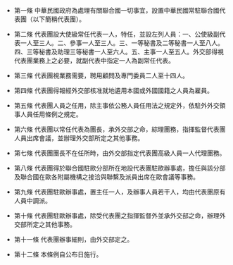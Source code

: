 * 第一條 中華民國政府為處理有關聯合國一切事宜，設置中華民國常駐聯合國代表團（以下簡稱代表團）。

* 第二條 代表團設大使級常任代表一人，特任，並設左列人員：一、公使級副代表一人至三人。二、參事一人至三人。三、一等秘書及二等秘書一人至八人。四、三等秘書及助理三等秘書一人至六人。五、主事一人至五人。外交部得視代表團業務上之必要，就副代表中指定一人為副常任代表。

* 第三條 代表團視業務需要，聘用顧問及專門委員二人至十四人。

* 第四條 代表團得報經外交部核准就地遴用本國或外國國籍之人員為雇員。

* 第五條 代表團人員之任用，除主事依公務人員任用法之規定外，依駐外外交領事人員任用條例之規定。

* 第六條 代表團以常任代表為團長，承外交部之命，綜理團務，指揮監督代表團人員出席會議，並辦理外交部所定之其他事務。

* 第七條 代表團團長不在任所時，由外交部指定代表團高級人員一人代理團務。

* 第八條 代表團得於聯合國駐歐分部所在地設代表團駐歐辦事處，擔任與該分部及聯合國在歐各附屬機構之接洽與聯繫及派員出席在歐會議等事務。

* 第九條 代表團駐歐辦事處，置主任一人，及辦事人員若干人，均由代表團原有人員中調派。

* 第十條 代表團駐歐辦事處，除受代表團之指揮監督外並承外交部之命，辦理外交部所定之其他事務。

* 第十一條 代表團辦事細則，由外交部定之。

* 第十二條 本條例自公布日施行。

